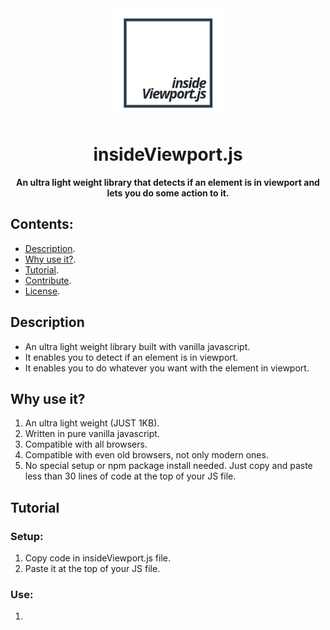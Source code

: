  <div align="center">
 <img width="175px" height="175px" src="https://github.com/Islam888/insideViewport.js/blob/master/logo.png">
</div>
<h1 align="center">insideViewport.js</h1>
  <p align="center"><b>An ultra light weight library that detects if an element is in viewport and lets you do some action to it.</b></p>


## Contents:

- [Description](#description).
- [Why use it?](#why-use-it?).
- [Tutorial](#tutorial).
- [Contribute](#contribute).
- [License](#license).


## Description

- An ultra light weight library built with vanilla javascript.
- It enables you to detect if an element is in viewport.
- It enables you to do whatever you want with the element in viewport.


## Why use it?

1. An ultra light weight (JUST 1KB).
2. Written in pure vanilla javascript.
3. Compatible with all browsers.
4. Compatible with even old browsers, not only modern ones.
5. No special setup or npm package install needed. Just copy and paste less than 30 lines of code at the top of your JS file.


## Tutorial

 ### Setup:
 1. Copy code in insideViewport.js file.
 2. Paste it at the top of your JS file.
 
 ### Use:
 1.
 


